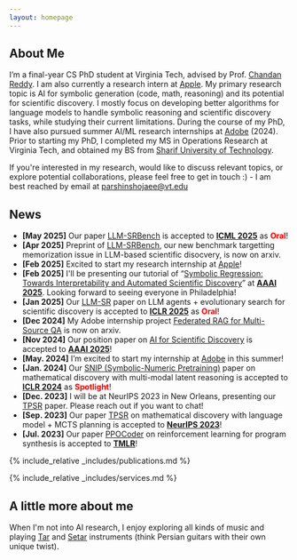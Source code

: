 ```yaml
---
layout: homepage
---
```


## About Me

I’m a final-year CS PhD student at Virginia Tech, advised by Prof. [Chandan Reddy](https://people.cs.vt.edu/reddy/). I am also currently a research intern at [Apple](https://machinelearning.apple.com/). My primary research topic is AI for symbolic generation (code, math, reasoning) and its potential for scientific discovery. I mostly focus on developing better algorithms for language models to handle symbolic reasoning and scientific discovery tasks, while studying their current limitations.
During the course of my PhD, I have also pursued summer AI/ML research internships at [Adobe](https://www.adobe.com/home) (2024). 
Prior to starting my PhD, I completed my MS in Operations Research at Virginia Tech, and obtained my BS from [Sharif University of Technology](https://en.sharif.edu/). 

If you're interested in my research, would like to discuss relevant topics, or explore potential collaborations, please feel free to get in touch :) - I am best reached by email at [parshinshojaee@vt.edu](mailto:parshinshojaee@vt.edu)


<!-- I was a summer ML intern at [Gilead Sciences](https://www.gilead.com/) (2022),  -->

<!-- When I'm not coding or doing AI research, you'll find me playing Tar and Setar (think Persian guitars with their own unique twist) or exploring different music genres. -->


<!-- I am also currently a research intern at [Apple](https://machinelearning.apple.com/), where I'm focused on reasoning with LLMs.  -->




<!-- ## Research Interests -->
<!-- My primary research interests revolve around AI for Science and Engineering. Most of my works fall into one of these categories: -->
<!-- My primary research interests revolve around AI for symbolic generation (code, math & reasoning) and its potentials for scientific discovery. Most of my works fall into one of these categories: -->
<!-- Most of my works focus on extending Reinforcement Learning and Transformer models to non-text domains, falling into one of these categories: -->
<!-- - **AI for Math**, with a focus on uncovering hidden mathematical laws within data (equation discovery, symbolic regression)
- **AI for Code**, with a focus on automating program synthesis, contextual code generation, and neuro-symbolic programming
 -->





## News
- **[May 2025]**  Our paper [LLM-SRBench](https://arxiv.org/abs/2504.10415) is accepted to [**ICML 2025**](https://icml.cc/) as <strong style="color: red;">Oral</strong>! 
- **[Apr 2025]**  Preprint of [LLM-SRBench](https://arxiv.org/abs/2504.10415), our new benchmark targetting memorization issue in LLM-based scientific disocvery, is now on arxiv.  
- **[Feb 2025]**  Excited to start my research internship at [Apple](https://machinelearning.apple.com/)!
- **[Feb 2025]**  I'll be presenting our tutorial of “[Symbolic Regression: Towards Interpretability and Automated Scientific Discovery](https://symbolicregression2025.github.io/)” at [**AAAI 2025**](https://aaai.org/conference/aaai/aaai-25/). Looking forward to seeing everyone in Philadelphia!
- **[Jan 2025]** Our [LLM-SR](https://arxiv.org/abs/2404.18400) paper on LLM agents + evolutionary search for scientific discovery is accepted to [**ICLR 2025**](https://iclr.cc/) as <strong style="color: red;">Oral</strong>!
- **[Dec 2024]** My Adobe internship project [Federated RAG for Multi-Source QA](https://arxiv.org/abs/2501.14998) is now on arxiv.
- **[Nov 2024]** Our position paper on [AI for Scientific Discovery](https://arxiv.org/abs/2412.11427) is accepted to [**AAAI 2025**](https://aaai.org/conference/aaai/aaai-25/)!
- **[May. 2024]** I’m excited to start my internship at [Adobe](https://www.adobe.com/home) in this summer!
- **[Jan. 2024]** Our [SNIP (Symbolic-Numeric Pretraining)](https://openreview.net/forum?id=KZSEgJGPxu) paper on mathematical discovery with multi-modal latent reasoning is accepted to [**ICLR 2024**](https://iclr.cc/Conferences/2024) as <strong style="color: red;">Spotlight</strong>!
- **[Dec. 2023]** I will be at NeurIPS 2023 in New Orleans, presenting our [TPSR](https://proceedings.neurips.cc/paper_files/paper/2023/hash/8ffb4e3118280a66b192b6f06e0e2596-Abstract-Conference.html) paper. Please reach out if you want to chat! 
- **[Sep. 2023]** Our paper [TPSR](https://proceedings.neurips.cc/paper_files/paper/2023/hash/8ffb4e3118280a66b192b6f06e0e2596-Abstract-Conference.html) on mathematical discovery with language model + MCTS planning is accepted to [**NeurIPS 2023**](https://nips.cc/)!
- **[Jul. 2023]** Our paper [PPOCoder](https://openreview.net/forum?id=0XBuaxqEcG) on reinforcement learning for program synthesis is accepted to [**TMLR**](https://jmlr.org/tmlr/)!

<!-- - **[Dec. 2022]** Our paper [GRAM-ODE](https://openreview.net/forum?id=Oq5XKRVYpQ) on forecasting with graph ODEs is accepted to [**TMLR**](https://jmlr.org/tmlr/)!  --> 

<!-- - **[Apr. 2024]** Our [LLM-SR](https://arxiv.org/abs/2404.18400) paper on using LLMs + evolutionary search for scientific discovery is now on arXiv. -->


<!-- equation disocvery with transformers and planning  -->

<!-- - **[May. 2022]** I’m thrilled to start my internship at [Gilead Sciences](https://www.gilead.com/) in this upcoming summer 2022! -->
<!-- - **[Jan. 2021]**  I started my PhD at [Virginia Tech](https://cs.vt.edu/). -->
<!-- - **[Apr. 2019]** One paper was accepted to TMLR 2023. -->


<!-- https://tmlr.infinite-conf.org/paper_pages/0XBuaxqEcG.html -->


{% include_relative _includes/publications.md %}

{% include_relative _includes/services.md %}


## A little more about me
When I'm not into AI research, I enjoy exploring all kinds of music and playing [Tar](https://www.youtube.com/watch?v=XXYy_bmlUpg) and [Setar](https://www.youtube.com/watch?app=desktop&v=enL-YQKihvg) instruments (think Persian guitars with their own unique twist).

